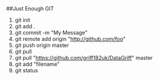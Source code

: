 ##Just Enough GIT

1. git init
1. git add .
1. git commit -m "My Message"
1. git remote add origin "http://github.com/foo"
1. git push origin master
1. git pull
1. git pull "https://github.com/griff182uk/DataGriff" master
1. git add "filename"
1. git status

